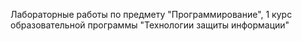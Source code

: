Лабораторные работы по предмету "Программирование", 1 курс образовательной программы "Технологии защиты информации"
